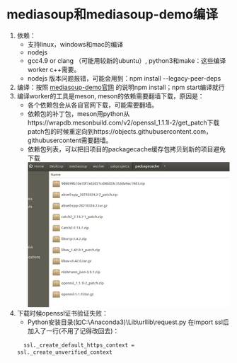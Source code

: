 # mediasoup和mediasoup-demo编译

1. 依赖：
   - 支持linux，windows和mac的编译
   - nodejs
   - gcc4.9 or clang （可能用较新的ubuntu）, python3和make：这些编译worker c++需要。
   - nodejs 版本问题报错，可能会用到：npm install --legacy-peer-deps
2. 编译：按照 [mediasoup-demo官网](https://github.com/versatica/mediasoup-demo) 的说明npm install；npm start编译就行
3. 编译worker的工具是meson, meson的依赖需要翻墙下载，原因是：
   - 各个依赖包会从各自官网下载，可能需要翻墙。
   - 依赖包的补丁包，meson用python从https://wrapdb.mesonbuild.com/v2/openssl_1.1.1l-2/get_patch下载patch包的时候重定向到https://objects.githubusercontent.com，githubusercontent需要翻墙。
   - 依赖包列表，可以把旧项目的packagecache缓存包拷贝到新的项目避免下载
    ![图 1](images/6edddc7ed519dc5e31fda8f6e3edb220e41b1b7f891eb72c5b642d544c2d5003.png)  
4. 下载时候openssl证书验证失败：
    - Python安装目录(如C:\Anaconda3)\Lib\urllib\request.py 在import ssl后加入了一行(不用了记得改回去)：
    ```
      ssl._create_default_https_context = ssl._create_unverified_context
    ```
